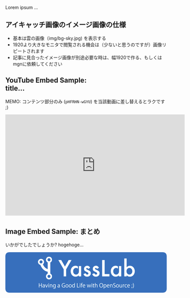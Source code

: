 Lorem ipsum ...

## アイキャッチ画像のイメージ画像の仕様

- 基本は雲の画像（img/bg-sky.jpg) を表示する
- 1920より大きなモニタで閲覧される機会は（少ないと思うのですが）画像リピートされます
- 記事に見合ったイメージ画像が別途必要な時は、幅1920で作る、もしくはmgnに依頼してください

## YouTube Embed Sample: <br class="pc-hidden">title...

MEMO: コンテンツ部分のみ (`pHFRHN-wGYU`) を当該動画に差し替えるとラクです ;)

<div class="video" style="margin-bottom: 30px;">
  <iframe width="560" height="315" src="https://www.youtube.com/embed/pHFRHN-wGYU?rel=0&autoplay=0&showinfo=0&controls=1&fs=1&modestbranding=0" frameborder="0" allow="accelerometer; autoplay; encrypted-media; gyroscope; picture-in-picture" allowfullscreen></iframe>
</div>

## Image Embed Sample: まとめ

いかがでしたでしょうか? hogehoge...

[![YassLab Inc.](/img/logo_800x200.png)](/)


